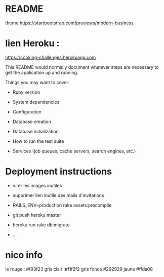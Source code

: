 # README

theme 
https://startbootstrap.com/previews/modern-business

# lien Heroku :

https://cooking-challenges.herokuapp.com


This README would normally document whatever steps are necessary to get the
application up and running.

Things you may want to cover:

* Ruby version

* System dependencies

* Configuration

* Database creation

* Database initialization

* How to run the test suite

* Services (job queues, cache servers, search engines, etc.)

# Deployment instructions

- virer les images inutiles
- supprimer lien inutile des mails d'invitations

- RAILS_ENV=production rake assets:precompile
- git push heroku master
- heroku run rake db:migrate


* ...


# nico info 

le rouge : #f93f23
gris clair :#f1f2f2
gris foncé #292929
jaune #ffda08